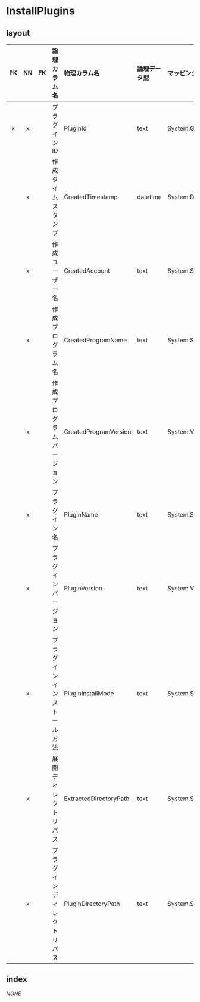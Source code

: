 # InstallPlugins

## layout

| PK | NN | FK | 論理カラム名                       | 物理カラム名           | 論理データ型 | マッピング型    | チェック制約 | コメント     |
|:--:|:--:|:---|:-----------------------------------|:-----------------------|:-------------|:----------------|:-------------|:-------------|
| x  | x  |    | プラグインID                       | PluginId               | text         | System.Guid     |              |              |
|    | x  |    | 作成タイムスタンプ                 | CreatedTimestamp       | datetime     | System.DateTime |              | UTC          |
|    | x  |    | 作成ユーザー名                     | CreatedAccount         | text         | System.String   |              |              |
|    | x  |    | 作成プログラム名                   | CreatedProgramName     | text         | System.String   |              |              |
|    | x  |    | 作成プログラムバージョン           | CreatedProgramVersion  | text         | System.Version  |              |              |
|    | x  |    | プラグイン名                       | PluginName             | text         | System.String   |              |              |
|    | x  |    | プラグインバージョン               | PluginVersion          | text         | System.Version  |              |              |
|    | x  |    | プラグインインストール方法         | PluginInstallMode      | text         | System.String   |              |              |
|    | x  |    | 展開ディレクトリパス               | ExtractedDirectoryPath | text         | System.String   |              |              |
|    | x  |    | プラグインディレクトリパス         | PluginDirectoryPath    | text         | System.String   |              |              |

## index

*NONE*

